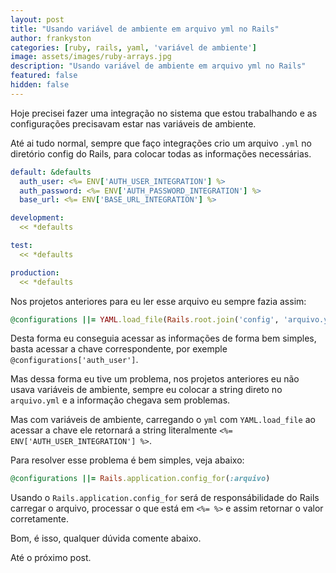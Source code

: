 ```yaml
---
layout: post
title: "Usando variável de ambiente em arquivo yml no Rails"
author: frankyston
categories: [ruby, rails, yaml, 'variável de ambiente']
image: assets/images/ruby-arrays.jpg
description: "Usando variável de ambiente em arquivo yml no Rails"
featured: false
hidden: false
---
```


Hoje precisei fazer uma integração no sistema que estou trabalhando e as configurações precisavam estar nas variáveis de ambiente.

Até ai tudo normal, sempre que faço integrações crio um arquivo `.yml` no diretório config do Rails, para colocar todas as informações necessárias.

```yaml
default: &defaults
  auth_user: <%= ENV['AUTH_USER_INTEGRATION'] %>
  auth_password: <%= ENV['AUTH_PASSWORD_INTEGRATION'] %>
  base_url: <%= ENV['BASE_URL_INTEGRATION'] %>

development:
  << *defaults

test:
  << *defaults

production:
  << *defaults
```

Nos projetos anteriores para eu ler esse arquivo eu sempre fazia assim:

```ruby
@configurations ||= YAML.load_file(Rails.root.join('config', 'arquivo.yml'))[Rails.env]
```

Desta forma eu conseguia acessar as informações de forma bem simples, basta acessar a chave correspondente, por exemple `@configurations['auth_user']`.

Mas dessa forma eu tive um problema, nos projetos anteriores eu não usava variáveis de ambiente, sempre eu colocar a string direto no `arquivo.yml` e a informação chegava sem problemas.

Mas com variáveis de ambiente, carregando o `yml` com `YAML.load_file` ao acessar a chave ele retornará a string literalmente `<%= ENV['AUTH_USER_INTEGRATION'] %>`.

Para resolver esse problema é bem simples, veja abaixo:

```ruby
@configurations ||= Rails.application.config_for(:arquivo)
```

Usando o `Rails.application.config_for` será de responsábilidade do Rails carregar o arquivo, processar o que está em `<%= %>` e assim retornar o valor corretamente.

Bom, é isso, qualquer dúvida comente abaixo.

Até o próximo post.
